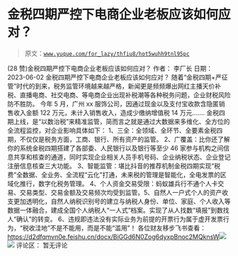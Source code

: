 # 金税四期严控下电商企业老板应该如何应对？

> 原文：[`www.yuque.com/for_lazy/thfiu8/hot5wuhh9tnl95pc`](https://www.yuque.com/for_lazy/thfiu8/hot5wuhh9tnl95pc)

<ne-h2 id="9adf2543" data-lake-id="9adf2543"><ne-heading-ext><ne-heading-anchor></ne-heading-anchor><ne-heading-fold></ne-heading-fold></ne-heading-ext><ne-heading-content><ne-text id="u1c529502">(28 赞)金税四期严控下电商企业老板应该如何应对？</ne-text></ne-heading-content></ne-h2> <ne-p id="ud4785b15" data-lake-id="ud4785b15"><ne-text id="uf0c580a8">作者： 李厂长</ne-text></ne-p> <ne-p id="u80152cdb" data-lake-id="u80152cdb"><ne-text id="u66413a77">日期：2023-06-02</ne-text></ne-p> <ne-p id="u5a10cf0a" data-lake-id="u5a10cf0a"><ne-text id="uaee575c7">金税四期严控下电商企业老板应该如何应对？</ne-text> <ne-text id="u342fa14f">随着“金税四期+严征管”时代的到来，税务监管环境越来越严格，新闻更是频频爆出网红主播天价补税、直播电商、社交电商、等电商企业出现补税潮等各种税务问题，企业财税风险防不胜防。</ne-text></ne-p> <ne-p id="u8f242449" data-lake-id="u8f242449"><ne-text id="u99eeed67">今年 5 月，广州 xx 服饰公司，因通过现金以及支付宝收款含隐匿销售收入金额 122 万元，未计入销售收入，造成少缴纳增值税 14 万元.......</ne-text></ne-p> <ne-p id="u4f2e16db" data-lake-id="u4f2e16db"><ne-text id="u725f204d">金税四期上线，是“以数治税”来精准监管，简而言之就是通过大数据来多维化、全方位的全流程监控，对企业影响具体如下：</ne-text></ne-p> <ne-p id="ubfca1333" data-lake-id="ubfca1333"><ne-text id="u9d5b2c49">1、三全：全领域、全环节、全要素金税四期，不仅仅是税务方面，工商、银行、所有资产的监管。</ne-text> <ne-text id="ud5383350">2、广覆盖：比你还了解你的系统金税四期搭建了各部委、人民银行以及银行等至少 46 家参与机构之间信息共享和核查的通道，同时实现企业相关人员手机号码、企业纳税状态、企业登记注册信息核查三大功能。</ne-text> <ne-text id="u6320ed56">3、智能监管：堪比抖音的推荐机制金税四期实现“税费”全数据、全业务、全流程“云化”打通，未来税的管理是智能化，全电发票的区域化推行，数字化税务管理。</ne-text> <ne-text id="u5049b1d6">4、个人资金交易受限：蚂蚁雄兵行不通个人卡交易、交易类型、交易金额及交易频次均受到监管。5、自然人一户式个人的资产收支更加透明化，自然人纳税识别号的建立与纳税人身份、单位、家庭、个人收入等数据一体融合，建成全国个人纳税人“一人式”档案。实现了从人找数“填报”到数找人“确认”的转变。</ne-text> <ne-text id="u42bd949f">6、违规即违法没有实际业务为前提的开票行为属于虚开发票行为，“税收洼地”不是不能用，而是不能“滥用”！</ne-text></ne-p> <ne-p id="u01a3c71d" data-lake-id="u01a3c71d"><ne-text id="uccd76ec5">各位财友移步飞书查看：</ne-text>[<ne-text id="ue1dde372">https://d2dfqmvn0e.feishu.cn/docx/BiGGd6N0Zog6dyxpBnoc2MQknsW</ne-text>](https://d2dfqmvn0e.feishu.cn/docx/BiGGd6N0Zog6dyxpBnoc2MQknsW)<ne-card data-card-name="image" data-card-type="inline" id="JNcQ0" data-event-boundary="card">![](img/73653ce9b8a7051425d3e8f1a68f7308.png)</ne-card></ne-p> <ne-p id="uf716ad2e" data-lake-id="uf716ad2e"><ne-card data-card-name="image" data-card-type="inline" id="mHOIc" data-event-boundary="card">![](img/fd95456af9e2b61ae8ec23fb22a674bc.png)</ne-card></ne-p> <ne-hole id="u40571f7f" data-lake-id="u40571f7f"><ne-card data-card-name="hr" data-card-type="block" id="lc29p" data-event-boundary="card"><ne-p id="u36e502d9" data-lake-id="u36e502d9"><ne-text id="u88b5bfd1">评论区：</ne-text></ne-p> <ne-p id="u78cf042f" data-lake-id="u78cf042f"><ne-text id="uf616be96">暂无评论</ne-text></ne-p></ne-card></ne-hole>
